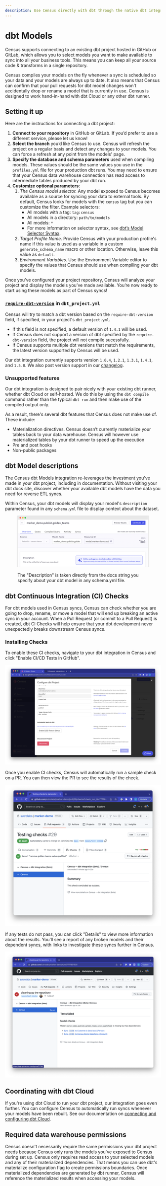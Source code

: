 ```yaml
---
description: Use Census directly with dbt through the native dbt integration.
---
```


# dbt Models

Census supports connecting to an existing dbt project hosted in GitHub or GitLab, which allows you to select models you want to make available to sync into all your business tools. This means you can keep all your source code & transforms in a single repository.

Census compiles your models on the fly whenever a sync is scheduled so your data and your models are always up to date. It also means that Census can confirm that your pull requests for dbt model changes won't accidentally drop or rename a model that is currently in use. Census is designed to work hand-in-hand with dbt Cloud or any other dbt runner.

## Setting it up

Here are the instructions for connecting a dbt project:

1. **Connect to your repository** in GitHub or GitLab. If you’d prefer to use a different service, please let us know!
2. **Select the branch** you’d like Census to use. Census will refresh the project on a regular basis and detect any changes to your models. You can force a refresh at any point from the models' page.
3. **Specify the database and schema parameters** used when compiling models. These values should be the same values you use in the `profiles.yml` file for your production dbt runs. You may need to ensure that your Census data warehouse connection has read access to intermediate tables produced by your dbt run.
4. **Customize optional parameters**:
   1. _The Census model selector._ Any model exposed to Census becomes available as a source for syncing your data to external tools. By default, Census looks for models with the `census` tag but you can customize the filter. Example selectors:
      * All models with a tag: `tag:census`
      * All models in a directory: `path/to/models`
      * All models: `*`
      * For more information on selector syntax, see [dbt’s Model Selector Syntax](https://docs.getdbt.com/reference/model-selection-syntax/).
   2. _Target Profile Name._ Provide Census with your production profile's name if this value is used as a variable in a custom `generate_schema_name` macro or other location. Otherwise, leave this value as `default`.
   3. _Environment Variables_. Use the Environment Variable editor to specify the values that Census should use when compiling your dbt models.

Once you’ve configured your project repository, Census will analyze your project and display the models you’ve made available. You’re now ready to start using these models as part of Census syncs!

### [`require-dbt-version`](https://docs.getdbt.com/reference/project-configs/require-dbt-version) in `dbt_project.yml`

Census will try to match a dbt version based on the `require-dbt-version` field, if specified, in your project's `dbt_project.yml`.

* If this field is not specified, a default version of `1.4.1` will be used.
* If Census does not support a version of dbt specified by the `require-dbt-version` field, the project will not compile sucessfully.
* If Census supports multiple dbt versions that match the requirements, the latest version supported by Census will be used.

Our dbt integration currently supports version `1.0.4`, `1.2.1`, `1.3.1`, `1.4.1`, and `1.5.0`. We also post version support in our [changelog](https://whatsnew.getcensus.com/).

### Unsupported features

Our dbt integration is designed to pair nicely with your existing dbt runner, whether dbt Cloud or self-hosted. We do this by using the `dbt compile` command rather than the typical `dbt run` and then make use of the compiled output only.

As a result, there's several dbt features that Census does not make use of. These include:

* Materialization directives. Census doesn’t currently materialize your tables back to your data warehouse. Census will however use materialized tables by your dbt runner to speed up the execution
* Pre and post hooks
* Non-public packages

## dbt Model descriptions

The Census dbt Models integration re-leverages the investment you've made in your dbt project, including in documentation. Without visiting your dbt docs site, discover whether your available dbt models have the data you need for reverse ETL syncs.

Within Census, your dbt models will display your model's `description` parameter found in any `schema.yml` file to display context about the dataset.&#x20;

<figure><img src="../../../.gitbook/assets/screely-1683048647353.png" alt="Screenshot of a dbt model shown in Census. The &#x22;Description&#x22; is taken directly from the docs string you specify about your dbt model in any schema.yml file."><figcaption><p>The "Description" is taken directly from the docs string you specify about your dbt model in any schema.yml file.</p></figcaption></figure>

## dbt Continuous Integration (CI) Checks

For dbt models used in Census syncs, Census can check whether you are going to drop, rename, or move a model that will end up breaking an active sync in your account. When a Pull Request (or commit to a Pull Request) is created, dbt CI Checks will help ensure that your dbt development never unexpectedly breaks downstream Census syncs.

### Installing Checks

To enable these CI checks, navigate to your dbt integration in Census and click "Enable CI/CD Tests in GitHub".

![You can find dbt Checks in a new section of your dbt integration, under "Automatic tests in dbt".](<../../../.gitbook/assets/Screen Shot 2022-08-10 at 3.43.09 PM.png>)

Once you enable CI checks, Census will automatically run a sample check on a PR. You can then view the PR to see the results of the check.

![](<../../../.gitbook/assets/Screen Shot 2022-08-10 at 4.38.56 PM.png>)

If any tests do not pass, you can click "Details" to view more information about the results. You'll see a report of any broken models and their dependent syncs, with links to investigate these syncs further in Census.

![A detailed view of the test failures.](<../../../.gitbook/assets/Screen Shot 2022-08-10 at 4.39.19 PM.png>)

## Coordinating with dbt Cloud

If you're using dbt Cloud to run your dbt project, our integration goes even further. You can configure Census to automatically run syncs whenever your models have been rebuilt. See our documentation on [connecting and configuring dbt Cloud](../../core-concept/triggering-syncs.md#dbt-cloud-integration).

## Required data warehouse permissions

Census doesn't necessarily require the same permissions your dbt project needs because Census only runs the models you've exposed to Census during set up. Census only requires read access to your selected models and any of their materialized dependencies. That means you can use dbt's materialize configuration flag to create permissions boundaries. Once materialized dependencies are generated by dbt runner, Census will reference the materialized results when accessing your models.

